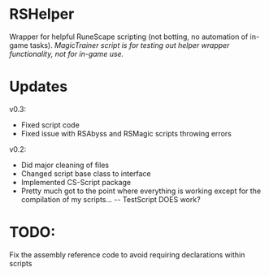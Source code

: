 # RSHelper
Wrapper for helpful RuneScape scripting (not botting, no automation of in-game tasks).
*MagicTrainer script is for testing out helper wrapper functionality, not for in-game use.*

# Updates
v0.3:
- Fixed script code
- Fixed issue with RSAbyss and RSMagic scripts throwing errors

v0.2:
- Did major cleaning of files
- Changed script base class to interface
- Implemented CS-Script package
- Pretty much got to the point where everything is working except for the compilation of my scripts...
-- TestScript DOES work?

# TODO:
Fix the assembly reference code to avoid requiring declarations within scripts